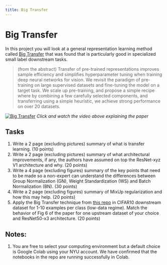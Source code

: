 ```yaml
---
title: Big Transfer
---
```


# Big Transfer 

In this project you will look at a general representation learning method called [Big Transfer](https://arxiv.org/pdf/1912.11370.pdf) that was found that is particularly good in specialized small label downstream tasks. 

> (from the abstract) Transfer of pre-trained representations improves sample efficiency and simplifies hyperparameter tuning when training deep neural
networks for vision. We revisit the paradigm of pre-training on large supervised datasets and fine-tuning the model on a target task. We scale
up pre-training, and propose a simple recipe where by combining a few carefully selected components, and transferring using a simple heuristic, we achieve strong performance on over 20 datasets.

[![Big Transfer](https://img.youtube.com/vi/k1GOF2jmX7c/0.jpg)](https://www.youtube.com/watch?v=k1GOF2jmX7c)
_Click and watch the video above explaining the paper_

## Tasks

1. Write a 2 page (excluding pictures) summary of what is transfer learning. (10 points)
2. Write a 2 page (excluding pictures) summary of what architectural improvements, if any, the authors have assumed on top the ResNet-xyz V1  architecture and why. (20 points)
3. Write a 4 page (excluding figures) summary of the key points that need to be made so a non-expert can understand the differences between Group Normalization (GN), Weight Standardization (WS) and Batch Normalization (BN). (30 points)
4. Write a 2 page (excluding figures) summary of MixUp regularization and how this may help. (20 points) 
5. Apply the Big Transfer technique from [this repo](https://github.com/google-research/big_transfer) in CIFAR10 downstream dataset for 1-10 examples per class (low-data regime). Match the behavior of Fig 6 of the paper for one upstream dataset of your choice and ResNet50-x3 architecture. (20 points) 

## Notes:

1. You are free to select your computing  environment but a default choice is Google Colab using your NYU account. We have confirmed that the notebooks in the repo are running successfully in Colab. 




